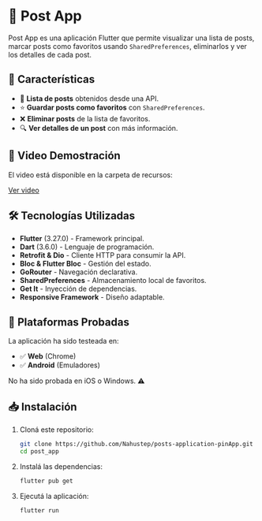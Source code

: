 # 📱 Post App

Post App es una aplicación Flutter que permite visualizar una lista de posts, marcar posts como favoritos usando `SharedPreferences`, eliminarlos y ver los detalles de cada post.

## 🚀 Características
- 📌 **Lista de posts** obtenidos desde una API.
- ⭐ **Guardar posts como favoritos** con `SharedPreferences`.
- ❌ **Eliminar posts** de la lista de favoritos.
- 🔍 **Ver detalles de un post** con más información.

## 🎥 Video Demostración

El video está disponible en la carpeta de recursos:

[Ver video](assets/videos/demo.mp4)

## 🛠️ Tecnologías Utilizadas
- **Flutter** (3.27.0) - Framework principal.
- **Dart** (3.6.0) - Lenguaje de programación.
- **Retrofit & Dio** - Cliente HTTP para consumir la API.
- **Bloc & Flutter Bloc** - Gestión del estado.
- **GoRouter** - Navegación declarativa.
- **SharedPreferences** - Almacenamiento local de favoritos.
- **Get It** - Inyección de dependencias.
- **Responsive Framework** - Diseño adaptable.

## 📱 Plataformas Probadas
La aplicación ha sido testeada en:
- ✅ **Web** (Chrome)
- ✅ **Android** (Emuladores)

No ha sido probada en iOS o Windows. ⚠️
## 📥 Instalación
1. Cloná este repositorio:
   ```bash
   git clone https://github.com/Nahustep/posts-application-pinApp.git
   cd post_app
2. Instalá las dependencias:
   ```bash
   flutter pub get
3. Ejecutá la aplicación:
   ```bash
   flutter run
